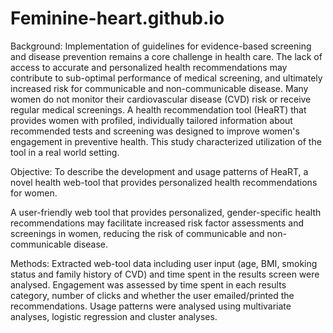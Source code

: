 # Feminine-heart.github.io

Background:
Implementation of guidelines for evidence-based screening and disease prevention remains a core challenge in health care. The lack of access to accurate and personalized health recommendations may contribute to sub-optimal performance of medical screening, and ultimately increased risk for communicable and non-communicable disease. Many women do not monitor their cardiovascular disease (CVD) risk or receive regular medical screenings. A health recommendation tool (HeaRT) that provides women with profiled, individually tailored information about recommended tests and screening was designed to improve women's engagement in preventive health. This study characterized utilization of the tool in a real world setting.

Objective: 
To describe the development and usage patterns of HeaRT, a novel health web-tool that provides personalized health recommendations for women.

A user-friendly web tool that provides personalized, gender-specific health recommendations may facilitate increased risk factor assessments and screenings in women, reducing the risk of communicable and non-communicable disease.

Methods:
Extracted web-tool data including user input (age, BMI, smoking status and family history of CVD) and time spent in the results screen were analysed. Engagement was assessed by time spent in each results category, number of clicks and whether the user emailed/printed the recommendations. Usage patterns were analysed using multivariate analyses, logistic regression and cluster analyses.

